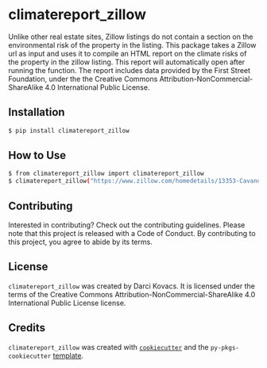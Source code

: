 # climatereport_zillow

Unlike other real estate sites, Zillow listings do not contain a section on the environmental risk of the property in the listing. This package takes a Zillow url as input and uses it to compile an HTML report on the climate risks of the property in the zillow listing. This report will automatically open after running the function. The report includes data provided by the First Street Foundation, under the the Creative Commons Attribution-NonCommercial-ShareAlike 4.0 International Public License. 

## Installation

```bash
$ pip install climatereport_zillow

```

## How to Use
```bash
$ from climatereport_zillow import climatereport_zillow
$ climatereport_zillow("https://www.zillow.com/homedetails/13353-Cavandish-Ln-Moreno-Valley-CA-92553/18008847_zpid/")
```
## Contributing

Interested in contributing? Check out the contributing guidelines. Please note that this project is released with a Code of Conduct. By contributing to this project, you agree to abide by its terms.

## License

`climatereport_zillow` was created by Darci Kovacs. It is licensed under the terms of the Creative Commons Attribution-NonCommercial-ShareAlike 4.0 International Public License
 license. 

## Credits

`climatereport_zillow` was created with [`cookiecutter`](https://cookiecutter.readthedocs.io/en/latest/) and the `py-pkgs-cookiecutter` [template](https://github.com/py-pkgs/py-pkgs-cookiecutter).
